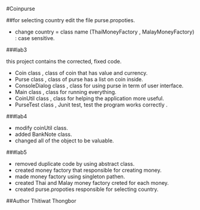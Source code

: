#Coinpurse

##for selecting country edit the file purse.propoties.
 - change country = class name (ThaiMoneyFactory , MalayMoneyFactory) : case sensitive.


###lab3

this project contains the corrected, fixed code.
 - Coin class , class of coin that has value and currency.
 - Purse class , class of purse has a list on coin inside.
 - ConsoleDialog class , class for using purse in term of user interface.
 - Main class , class for running everything.
 - CoinUtil class , class for helping the application more useful.
 - PurseTest class , Junit test, test the program works correctly .

###lab4
 - modify coinUtil class.
 - added BankNote class.
 - changed all of the object to be valuable.
 
###lab5
 - removed duplicate code by using abstract class.
 - created money factory that responsible for creating money.
 - made money factory using singleton pathen.
 - created Thai and Malay money factory creted for each money.
 - created purse.propoties responsible for selecting country.

##Author Thitiwat Thongbor

